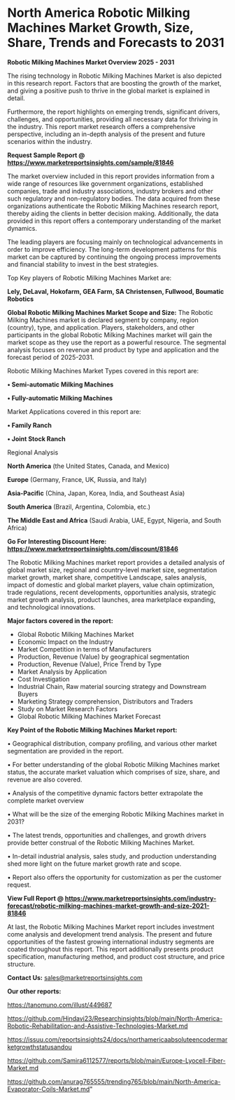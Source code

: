 # North America Robotic Milking Machines Market Growth, Size, Share, Trends and Forecasts to 2031

<Strong> Robotic Milking Machines Market Overview 2025 - 2031</strong>

The rising technology in Robotic Milking Machines Market is also depicted in this research report. Factors that are boosting the growth of the market, and giving a positive push to thrive in the global market is explained in detail.

Furthermore, the report highlights on emerging trends, significant drivers, challenges, and opportunities, providing all necessary data for thriving in the industry. This report market research offers a comprehensive perspective, including an in-depth analysis of the present and future scenarios within the industry.

<strong>Request Sample Report @ <a href=https://www.marketreportsinsights.com/sample/81846>https://www.marketreportsinsights.com/sample/81846</a></strong>

The market overview included in this report provides information from a wide range of resources like government organizations, established companies, trade and industry associations, industry brokers and other such regulatory and non-regulatory bodies. The data acquired from these organizations authenticate the Robotic Milking Machines research report, thereby aiding the clients in better decision making. Additionally, the data provided in this report offers a contemporary understanding of the market dynamics.

The leading players are focusing mainly on technological advancements in order to improve efficiency. The long-term development patterns for this market can be captured by continuing the ongoing process improvements and financial stability to invest in the best strategies.

Top Key players of Robotic Milking Machines Market are:

<strong>Lely, DeLaval, Hokofarm, GEA Farm, SA Christensen, Fullwood, Boumatic Robotics</strong>

<strong><b>Global Robotic Milking Machines Market Scope and Size:</b></strong>
The Robotic Milking Machines market is declared segment by company, region (country), type, and application. Players, stakeholders, and other participants in the global Robotic Milking Machines market will gain the market scope as they use the report as a powerful resource. The segmental analysis focuses on revenue and product by type and application and the forecast period of 2025-2031.

Robotic Milking Machines Market Types covered in this report are:

<strong>• Semi-automatic Milking Machines

• Fully-automatic Milking Machines</strong>

Market Applications covered in this report are:

<strong>• Family Ranch

• Joint Stock Ranch</strong> 

Regional Analysis

<strong>North America</strong> (the United States, Canada, and Mexico)

<strong>Europe</strong> (Germany, France, UK, Russia, and Italy)

<strong>Asia-Pacific</strong> (China, Japan, Korea, India, and Southeast Asia)

<strong>South America</strong> (Brazil, Argentina, Colombia, etc.)

<strong>The Middle East and Africa</strong> (Saudi Arabia, UAE, Egypt, Nigeria, and South Africa)

<strong>Go For Interesting Discount Here: <a href=https://www.marketreportsinsights.com/discount/81846>https://www.marketreportsinsights.com/discount/81846</a></strong>

The Robotic Milking Machines market report provides a detailed analysis of global market size, regional and country-level market size, segmentation market growth, market share, competitive Landscape, sales analysis, impact of domestic and global market players, value chain optimization, trade regulations, recent developments, opportunities analysis, strategic market growth analysis, product launches, area marketplace expanding, and technological innovations.

<strong><b>Major factors covered in the report:</b></strong>
<ul>
  <li>Global Robotic Milking Machines Market </li>
  <li>Economic Impact on the Industry</li>
  <li>Market Competition in terms of Manufacturers</li>
  <li>Production, Revenue (Value) by geographical segmentation</li>
  <li>Production, Revenue (Value), Price Trend by Type</li>
  <li>Market Analysis by Application</li>
  <li>Cost Investigation</li>
  <li>Industrial Chain, Raw material sourcing strategy and Downstream Buyers</li>
  <li>Marketing Strategy comprehension, Distributors and Traders</li>
  <li>Study on Market Research Factors</li>
  <li>Global Robotic Milking Machines Market Forecast</li>
</ul>

<strong><b>Key Point of the Robotic Milking Machines Market report:</b></strong>

• Geographical distribution, company profiling, and various other market segmentation are provided in the report.

• For better understanding of the global Robotic Milking Machines market status, the accurate market valuation which comprises of size, share, and revenue are also covered.

• Analysis of the competitive dynamic factors better extrapolate the complete market overview

• What will be the size of the emerging Robotic Milking Machines market in 2031?

• The latest trends, opportunities and challenges, and growth drivers provide better construal of the Robotic Milking Machines Market.

• In-detail industrial analysis, sales study, and production understanding shed more light on the future market growth rate and scope.

• Report also offers the opportunity for customization as per the customer request.

<strong><b>View Full Report @ <a href=https://www.marketreportsinsights.com/industry-forecast/robotic-milking-machines-market-growth-and-size-2021-81846>https://www.marketreportsinsights.com/industry-forecast/robotic-milking-machines-market-growth-and-size-2021-81846</a></b></strong>


At last, the Robotic Milking Machines Market report includes investment come analysis and development trend analysis. The present and future opportunities of the fastest growing international industry segments are coated throughout this report. This report additionally presents product specification, manufacturing method, and product cost structure, and price structure.

<strong>Contact Us:</strong>
sales@marketreportsinsights.com

<strong>Our other reports:</strong>

<a href=https://tanomuno.com/illust/449687>https://tanomuno.com/illust/449687</a>

<a href=https://github.com/Hindavi23/Researchinsights/blob/main/North-America-Robotic-Rehabilitation-and-Assistive-Technologies-Market.md>https://github.com/Hindavi23/Researchinsights/blob/main/North-America-Robotic-Rehabilitation-and-Assistive-Technologies-Market.md</a>

<a href=https://issuu.com/reportsinsights24/docs/northamericaabsoluteencodermarketgrowthstatusandou>https://issuu.com/reportsinsights24/docs/northamericaabsoluteencodermarketgrowthstatusandou</a>

<a href=https://github.com/Samira6112577/reports/blob/main/Europe-Lyocell-Fiber-Market.md>https://github.com/Samira6112577/reports/blob/main/Europe-Lyocell-Fiber-Market.md</a>

<a href=https://github.com/anurag765555/trending765/blob/main/North-America-Evaporator-Coils-Market.md>https://github.com/anurag765555/trending765/blob/main/North-America-Evaporator-Coils-Market.md</a>"
